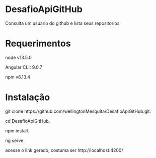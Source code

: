 # DesafioApiGitHub
Consulta um usuario do github e lista seus repositorios.
# Requerimentos
<p>node v13.5.0</p>
<p>Angular CLI: 9.0.7</p>
<p>npm v6.13.4</p>

# Instalação
<p>git clone https://github.com/wellingtonMesquita/DesafioApiGitHub.git.</p>
<p>cd DesafioApiGitHub.</p>
<p>npm install.</p>
<p>ng serve.</p>
<p>acesse o link gerado, costuma ser http://localhost:4200/</p>
